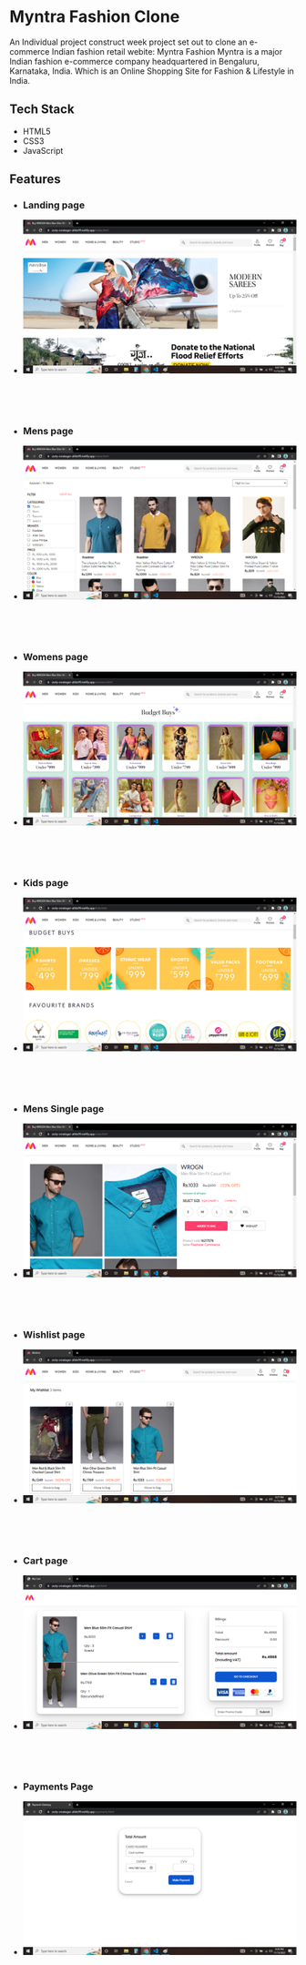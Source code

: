 # Myntra Fashion Clone
An Individual project construct week project set out to clone an e-commerce Indian fashion retail webite: Myntra Fashion
Myntra is a major Indian fashion e-commerce company headquartered in Bengaluru, Karnataka, India. Which is an Online Shopping Site for Fashion & Lifestyle in India.

## Tech Stack
- HTML5
- CSS3
- JavaScript

## Features
- ### Landing page
 - <img src="./images/landing.png" alt="" />

 <br />
 <br />
 <br />

- ### Mens page
- <img src="./images/mens.png" alt="" />

 <br />
 <br />
 <br />

 - ### Womens page
- <img src="./images/womens.png" alt="" />

 <br />
 <br />
 <br />

 - ### Kids page
- <img src="./images/kids.png" alt="" />

 <br />
 <br />
 <br />

 - ### Mens Single page
- <img src="./images/mens-single.png" alt="" />

 <br />
 <br />
 <br />

 - ### Wishlist page
- <img src="./images/wishlist.png" alt="" />

 <br />
 <br />
 <br />

 - ### Cart page
- <img src="./images/checkout.png" alt="" />

 <br />
 <br />
 <br />

 - ### Payments Page
- <img src="./images/payments.png" alt="" />

 <br />
 <br />
 <br />